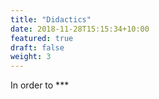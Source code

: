```yaml
---
title: "Didactics"
date: 2018-11-28T15:15:34+10:00
featured: true
draft: false
weight: 3
---
```


In order to ***
